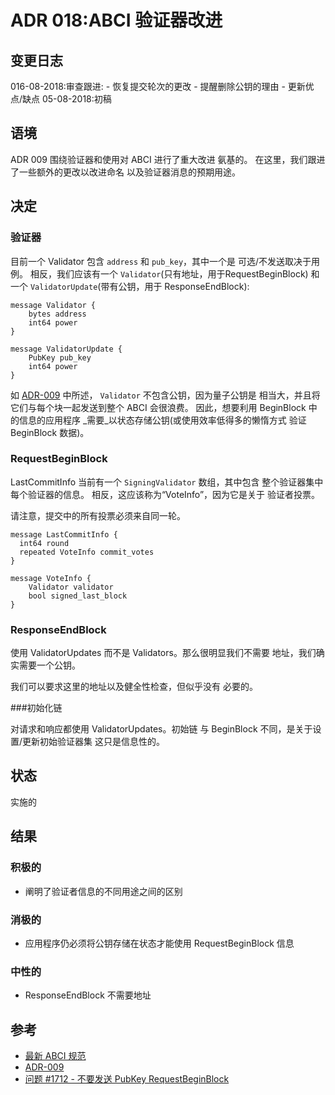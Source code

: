 # ADR 018:ABCI 验证器改进

## 变更日志

016-08-2018:审查跟进: - 恢复提交轮次的更改 - 提醒删除公钥的理由 - 更新优点/缺点
05-08-2018:初稿

## 语境

ADR 009 围绕验证器和使用对 ABCI 进行了重大改进
氨基的。 在这里，我们跟进了一些额外的更改以改进命名
以及验证器消息的预期用途。

## 决定

### 验证器

目前一个 Validator 包含 `address` 和 `pub_key`，其中一个是
可选/不发送取决于用例。 相反，我们应该有一个
`Validator`(只有地址，用于RequestBeginBlock)
和一个 `ValidatorUpdate`(带有公钥，用于 ResponseEndBlock):

```
message Validator {
    bytes address
    int64 power
}

message ValidatorUpdate {
    PubKey pub_key
    int64 power
}
```

如 [ADR-009](adr-009-ABCI-design.md) 中所述，
`Validator` 不包含公钥，因为量子公钥是
相当大，并且将它们与每个块一起发送到整个 ABCI 会很浪费。
因此，想要利用 BeginBlock 中的信息的应用程序
_需要_以状态存储公钥(或使用效率低得多的懒惰方式
验证 BeginBlock 数据)。

### RequestBeginBlock

LastCommitInfo 当前有一个 `SigningValidator` 数组，其中包含
整个验证器集中每个验证器的信息。
相反，这应该称为“VoteInfo”，因为它是关于
验证者投票。

请注意，提交中的所有投票必须来自同一轮。

```
message LastCommitInfo {
  int64 round
  repeated VoteInfo commit_votes
}

message VoteInfo {
    Validator validator
    bool signed_last_block
}
```

### ResponseEndBlock

使用 ValidatorUpdates 而不是 Validators。那么很明显我们不需要
地址，我们确实需要一个公钥。

我们可以要求这里的地址以及健全性检查，但似乎没有
必要的。

###初始化链

对请求和响应都使用 ValidatorUpdates。初始链
与 BeginBlock 不同，是关于设置/更新初始验证器集
这只是信息性的。

## 状态

实施的

## 结果

### 积极的

- 阐明了验证者信息的不同用途之间的区别

### 消极的

- 应用程序仍必须将公钥存储在状态才能使用 RequestBeginBlock 信息

### 中性的

- ResponseEndBlock 不需要地址

## 参考

- [最新 ABCI 规范](https://github.com/tendermint/tendermint/blob/v0.22.8/docs/app-dev/abci-spec.md)
- [ADR-009](https://github.com/tendermint/tendermint/blob/v0.22.8/docs/architecture/adr-009-ABCI-design.md)
- [问题 #1712 - 不要发送 PubKey
  RequestBeginBlock](https://github.com/tendermint/tendermint/issues/1712)
